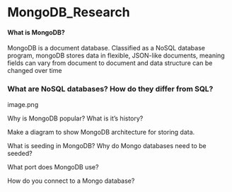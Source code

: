 # MongoDB_Research
#### What is MongoDB?

MongoDB is a document database. Classified as a NoSQL database program, mongoDB stores data in flexible, JSON-like documents, meaning fields can vary from document to document and data structure can be changed over time

### What are NoSQL databases? How do they differ from SQL?

image.png

Why is MongoDB popular? What is it’s history?

Make a diagram to show MongoDB architecture for storing data.

What is seeding in MongoDB? Why do Mongo databases need to be seeded?

What port does MongoDB use?

How do you connect to a Mongo database?